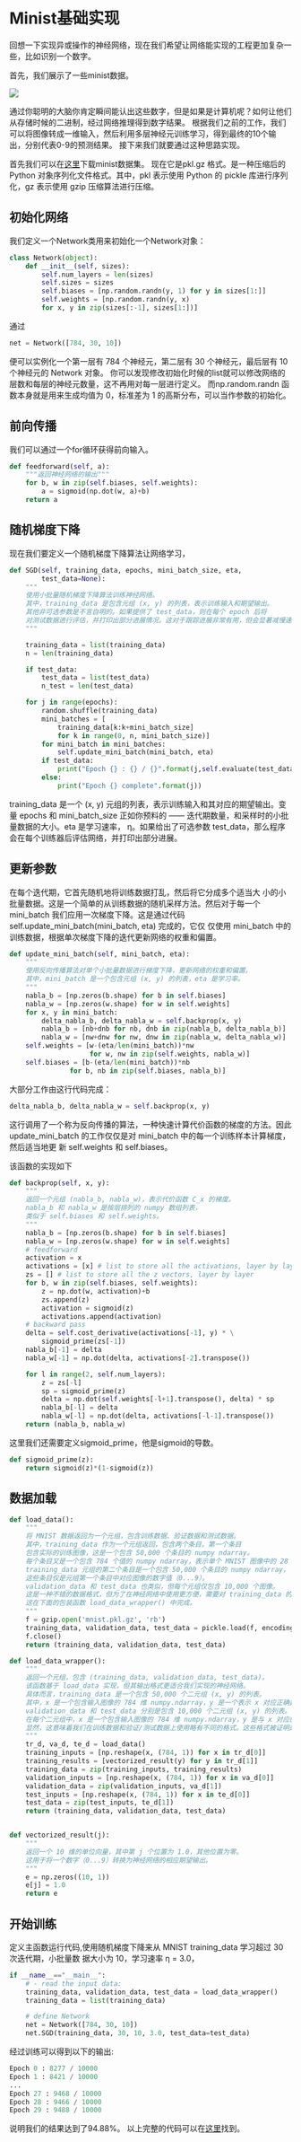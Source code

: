 # Minist基础实现

回想一下实现异或操作的神经网络，现在我们希望让网络能实现的工程更加复杂一些，比如识别一个数字。

首先，我们展示了一些minist数据。

![](../img/02/01/minist.jpg)

通过你聪明的大脑你肯定瞬间能认出这些数字，但是如果是计算机呢？如何让他们从存储时候的二进制，经过网络推理得到数字结果。
根据我们之前的工作，我们可以将图像转成一维输入，然后利用多层神经元训练学习，得到最终的10个输出，分别代表0-9的预测结果。
接下来我们就要通过这种思路实现。

首先我们可以在[这里](https://github.com/learnAI-CN/learnAI-code/blob/main/mnist.pkl.gz)下载minist数据集。
现在它是pkl.gz 格式。是一种压缩后的 Python 对象序列化文件格式。其中，pkl 表示使用 Python 的 pickle 库进行序列化，gz 表示使用 gzip 压缩算法进行压缩。


## 初始化网络
我们定义一个Network类⽤来初始化⼀个Network对象：

```python
class Network(object):
    def __init__(self, sizes):
        self.num_layers = len(sizes)
        self.sizes = sizes
        self.biases = [np.random.randn(y, 1) for y in sizes[1:]]
        self.weights = [np.random.randn(y, x)
        for x, y in zip(sizes[:-1], sizes[1:])]
```

通过

```python
net = Network([784, 30, 10])
```
便可以实例化一个第⼀层有 784 个神经元，第⼆层有 30 个神经元，最后层有 10 个神经元的 Network 对象。
你可以发现修改初始化时候的list就可以修改网络的层数和每层的神经元数量，这不再用对每一层进行定义。
而np.random.randn 函数本身就是用来⽣成均值为 0，标准差为 1 的⾼斯分布，可以当作参数的初始化。

## 前向传播
我们可以通过一个for循环获得前向输入。

```python
def feedforward(self, a):
    """返回神经网络的输出"""
    for b, w in zip(self.biases, self.weights):
        a = sigmoid(np.dot(w, a)+b)
    return a
```

## 随机梯度下降
现在我们要定义一个随机梯度下降算法让网络学习，

```python
def SGD(self, training_data, epochs, mini_batch_size, eta,
        test_data=None):
    """
    使用小批量随机梯度下降算法训练神经网络。
    其中，training_data 是包含元组 (x, y) 的列表，表示训练输入和期望输出。
    其他非可选参数是不言自明的。如果提供了 test_data，则在每个 epoch 后将
    对测试数据进行评估，并打印出部分进展情况。这对于跟踪进展非常有用，但会显著减慢速度。
    """

    training_data = list(training_data)
    n = len(training_data)

    if test_data:
        test_data = list(test_data)
        n_test = len(test_data)

    for j in range(epochs):
        random.shuffle(training_data)
        mini_batches = [
            training_data[k:k+mini_batch_size]
            for k in range(0, n, mini_batch_size)]
        for mini_batch in mini_batches:
            self.update_mini_batch(mini_batch, eta)
        if test_data:
            print("Epoch {} : {} / {}".format(j,self.evaluate(test_data),n_test))
        else:
            print("Epoch {} complete".format(j))
```

training_data 是⼀个 (x, y) 元组的列表，表⽰训练输⼊和其对应的期望输出。变量 epochs 和
mini_batch_size 正如你预料的 —— 迭代期数量，和采样时的⼩批量数据的⼤⼩。eta 是学习速率，
η。如果给出了可选参数 test_data，那么程序会在每个训练器后评估⽹络，并打印出部分进展。

## 更新参数

在每个迭代期，它⾸先随机地将训练数据打乱，然后将它分成多个适当⼤
⼩的⼩批量数据。这是⼀个简单的从训练数据的随机采样⽅法。然后对于每⼀个 mini_batch
我们应⽤⼀次梯度下降。这是通过代码 self.update_mini_batch(mini_batch, eta) 完成的，它仅
仅使⽤ mini_batch 中的训练数据，根据单次梯度下降的迭代更新⽹络的权重和偏置。

```python
def update_mini_batch(self, mini_batch, eta):
    """
    使用反向传播算法对单个小批量数据进行梯度下降，更新网络的权重和偏置。
    其中，mini_batch 是一个包含元组 (x, y) 的列表，eta 是学习率。
    """
    nabla_b = [np.zeros(b.shape) for b in self.biases]
    nabla_w = [np.zeros(w.shape) for w in self.weights]
    for x, y in mini_batch:
        delta_nabla_b, delta_nabla_w = self.backprop(x, y)
        nabla_b = [nb+dnb for nb, dnb in zip(nabla_b, delta_nabla_b)]
        nabla_w = [nw+dnw for nw, dnw in zip(nabla_w, delta_nabla_w)]
    self.weights = [w-(eta/len(mini_batch))*nw
                    for w, nw in zip(self.weights, nabla_w)]
    self.biases = [b-(eta/len(mini_batch))*nb
               for b, nb in zip(self.biases, nabla_b)]
```

⼤部分⼯作由这⾏代码完成：

```python
delta_nabla_b, delta_nabla_w = self.backprop(x, y)
```

这⾏调⽤了⼀个称为反向传播的算法，⼀种快速计算代价函数的梯度的⽅法。因此
update_mini_batch 的⼯作仅仅是对 mini_batch 中的每⼀个训练样本计算梯度，然后适当地更
新 self.weights 和 self.biases。

该函数的实现如下

```python
def backprop(self, x, y):
    """
    返回一个元组 (nabla_b, nabla_w)，表示代价函数 C_x 的梯度。
    nabla_b 和 nabla_w 是按层排列的 numpy 数组列表，
    类似于 self.biases 和 self.weights。
    """
    nabla_b = [np.zeros(b.shape) for b in self.biases]
    nabla_w = [np.zeros(w.shape) for w in self.weights]
    # feedforward
    activation = x
    activations = [x] # list to store all the activations, layer by layer
    zs = [] # list to store all the z vectors, layer by layer
    for b, w in zip(self.biases, self.weights):
        z = np.dot(w, activation)+b
        zs.append(z)
        activation = sigmoid(z)
        activations.append(activation)
    # backward pass
    delta = self.cost_derivative(activations[-1], y) * \
        sigmoid_prime(zs[-1])
    nabla_b[-1] = delta
    nabla_w[-1] = np.dot(delta, activations[-2].transpose())

    for l in range(2, self.num_layers):
        z = zs[-l]
        sp = sigmoid_prime(z)
        delta = np.dot(self.weights[-l+1].transpose(), delta) * sp
        nabla_b[-l] = delta
        nabla_w[-l] = np.dot(delta, activations[-l-1].transpose())
    return (nabla_b, nabla_w)
```

这里我们还需要定义sigmoid_prime，他是sigmoid的导数。
```python
def sigmoid_prime(z):
    return sigmoid(z)*(1-sigmoid(z))
```

## 数据加载

```python
def load_data():
    """
    将 MNIST 数据返回为一个元组，包含训练数据、验证数据和测试数据。
    其中，training_data 作为一个元组返回，包含两个条目。第一个条目
    包含实际的训练图像，这是一个包含 50,000 个条目的 numpy ndarray。
    每个条目又是一个包含 784 个值的 numpy ndarray，表示单个 MNIST 图像中的 28 * 28 = 784 个像素。
    training_data 元组的第二个条目是一个包含 50,000 个条目的 numpy ndarray，
    这些条目仅是元组第一个条目中对应图像的数字值（0...9）。
    validation_data 和 test_data 也类似，但每个元组仅包含 10,000 个图像。
    这是一种不错的数据格式，但为了在神经网络中使用更方便，需要对 training_data 的格式进行一些修改，
    这在下面的包装函数 load_data_wrapper() 中完成。
    """
    f = gzip.open('mnist.pkl.gz', 'rb')
    training_data, validation_data, test_data = pickle.load(f, encoding="latin1")
    f.close()
    return (training_data, validation_data, test_data)

def load_data_wrapper():
    """
    返回一个元组，包含 (training_data, validation_data, test_data)。
    该函数基于 load_data 实现，但其输出格式更适合我们实现的神经网络。
    具体而言，training_data 是一个包含 50,000 个二元组 (x, y) 的列表。
    其中，x 是一个包含输入图像的 784 维 numpy.ndarray，y 是一个表示 x 对应正确数字的 10 维 numpy.ndarray 单位向量。
    validation_data 和 test_data 分别是包含 10,000 个二元组 (x, y) 的列表。
    在每个二元组中，x 是一个包含输入图像的 784 维 numpy.ndarray，y 是与 x 对应的分类，即对应于 x 的数字值（整数）。
    显然，这意味着我们在训练数据和验证/测试数据上使用略有不同的格式。这些格式被证明是我们的神经网络代码中最方便使用的。
    """
    tr_d, va_d, te_d = load_data()
    training_inputs = [np.reshape(x, (784, 1)) for x in tr_d[0]]
    training_results = [vectorized_result(y) for y in tr_d[1]]
    training_data = zip(training_inputs, training_results)
    validation_inputs = [np.reshape(x, (784, 1)) for x in va_d[0]]
    validation_data = zip(validation_inputs, va_d[1])
    test_inputs = [np.reshape(x, (784, 1)) for x in te_d[0]]
    test_data = zip(test_inputs, te_d[1])
    return (training_data, validation_data, test_data)


def vectorized_result(j):
    """
    返回一个 10 维的单位向量，其中第 j 个位置为 1.0，其他位置为零。
    这用于将一个数字（0...9）转换为神经网络的相应期望输出。
    """
    e = np.zeros((10, 1))
    e[j] = 1.0
    return e

```

## 开始训练

定义主函数运行代码,使⽤随机梯度下降来从 MNIST training_data 学习超过 30 次迭代期，⼩批量数
据⼤⼩为 10，学习速率 η = 3.0，

```python
if __name__=="__main__":
    # - read the input data:
    training_data, validation_data, test_data = load_data_wrapper()
    training_data = list(training_data)

    # define Network
    net = Network([784, 30, 10])
    net.SGD(training_data, 30, 10, 3.0, test_data=test_data)
```

经过训练可以得到以下的输出:

```python
Epoch 0 : 8277 / 10000
Epoch 1 : 8421 / 10000
...
Epoch 27 : 9468 / 10000
Epoch 28 : 9466 / 10000
Epoch 29 : 9488 / 10000
```
说明我们的结果达到了94.88%。
以上完整的代码可以在[这里](https://github.com/learnAI-CN/learnAI-code/blob/main/02-minist.py)找到。




